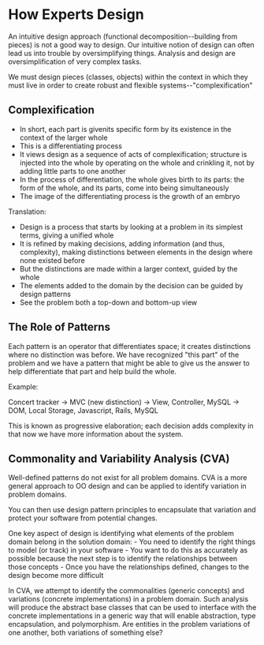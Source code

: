 # How Experts Design

An intuitive design approach (functional decomposition--building from pieces) is not a good way to design. Our intuitive notion of design can often lead us into trouble by oversimplifying things. Analysis and design are oversimplification of very complex tasks.

We must design pieces (classes, objects) within the context in which they must live in order to create robust and flexible systems--"complexification"

## Complexification

- In short, each part is givenits specific form by its existence in the context of the larger whole
- This is a differentiating process
- It views design as a sequence of acts of complexification; structure is injected into the whole by operating on the whole and crinkling it, not by adding little parts to one another
- In the process of differentiation, the whole gives birth to its parts: the form of the whole, and its parts, come into being simultaneously
- The image of the differentiating process is the growth of an embryo

Translation:

- Design is a process that starts by looking at a problem in its simplest terms, giving a unified whole
- It is refined by making decisions, adding information (and thus, complexity), making distinctions between elements in the design where none existed before
- But the distinctions are made within a larger context, guided by the whole
- The elements added to the domain by the decision can be guided by design patterns
- See the problem both a top-down and bottom-up view

## The Role of Patterns

Each pattern is an operator that differentiates space; it creates distinctions where no distinction was before. We have recognized "this part" of the problem and we have a pattern that might be able to give us the answer to help differentiate that part and help build the whole.

Example:

Concert tracker -> MVC (new distinction) -> View, Controller, MySQL -> DOM, Local Storage, Javascript, Rails, MySQL

This is known as progressive elaboration; each decision adds complexity in that now we have more information about the system.

## Commonality and Variability Analysis (CVA)

Well-defined patterns do not exist for all problem domains. CVA is a more general approach to OO design and can be applied to identify variation in problem domains.

You can then use design pattern principles to encapsulate that variation and protect your software from potential changes.

One key aspect of design is identifying what elements of the problem domain belong in the solution domain:
    - You need to identify the right things to model (or track) in your software
    - You want to do this as accurately as possible because the next step is to identify the relationships between those concepts
    - Once you have the relationships defined, changes to the design become more difficult

In CVA, we attempt to identify the commonalities (generic concepts) and variations (concrete implementations) in a problem domain. Such analysis will produce the abstract base classes that can be used to interface with the concrete implementations in a generic way that will enable abstraction, type encapsulation, and polymorphism. Are entities in the problem variations of one another, both variations of something else?